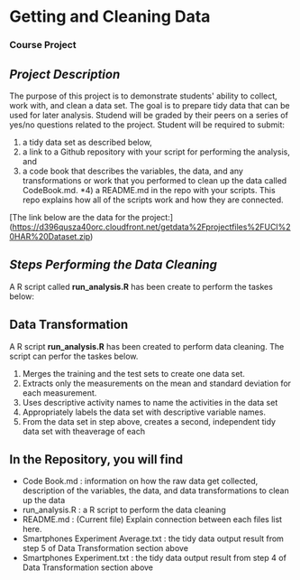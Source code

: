 # **Getting and Cleaning Data** 
### Course Project

## *Project Description*

The purpose of this project is to demonstrate students' ability to collect, work with, and clean a data set. The goal is to prepare tidy data that can be used for later analysis. Studend will be graded by their peers on a series of yes/no questions related to the project. Student will be required to submit: 

1) a tidy data set as described below, 
2) a link to a Github repository with your script for performing the analysis, and 
3) a code book that describes the variables, the data, and any transformations or work that you performed to clean up the data called CodeBook.md. 
*4) a README.md in the repo with your scripts. This repo explains how all of the scripts work and how they are connected.  


[The link below are the data for the project:]   
(https://d396qusza40orc.cloudfront.net/getdata%2Fprojectfiles%2FUCI%20HAR%20Dataset.zip) 


## *Steps Performing the Data Cleaning*

A R script called **run_analysis.R** has been create to perform the taskes below: 

## Data Transformation
A R script **run_analysis.R** has been created to perform data cleaning. The script can perfor the taskes below.

1)  Merges the training and the test sets to create one data set.  
2)  Extracts only the measurements on the mean and standard deviation for each measurement.   
3)  Uses descriptive activity names to name the activities in the data set  
4)  Appropriately labels the data set with descriptive variable names.   
5)  From the data set in step above, creates a second, independent tidy data set with theaverage of each

## In the Repository, you will find 
- Code Book.md : information on how the raw data get collected, description of the variables, the data, and data transformations to clean up the data
- run_analysis.R : a R script to perform the data cleaning
- README.md : (Current file) Explain connection between each files list here.  
- Smartphones Experiment Average.txt : the tidy data output result from step 5 of Data Transformation section above
- Smartphones Experiment.txt : the tidy data output result from step 4 of Data Transformation section above